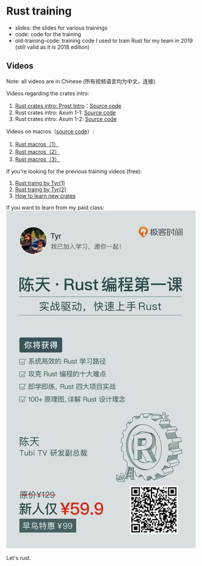# Rust training

- slides: the slides for various trainings
- code: code for the training
- old-training-code: training code I used to train Rust for my team in 2019 (still valid as it is 2018 edition)

## Videos

Note: all videos are in Chinese (所有视频语言均为中文，连接).

Videos regarding the crates intro:

1. [Rust crates intro: Prost Intro](https://www.bilibili.com/video/BV1FL4y1x7MU/)：[Source code](live_coding/prost-live)
2. Rust crates intro: Axum 1-1: [Source code](live_coding/axum-live)
3. Rust crates intro: Axum 1-2: [Source code](live_coding/axum-live)

Videos on macros（[source code](https://github.com/tyrchen/geektime-rust/tree/master/47_48_macros)）:

1. [Rust macros（1）](https://www.bilibili.com/video/BV1Za411q7LQ/)
2. [Rust macros（2）](https://www.bilibili.com/video/BV1Fu411m7W7/)
3. [Rust macros（3）](https://www.bilibili.com/video/BV1dr4y1v74n/)

If you're looking for the previous training videos (free):

1. [Rust traing by Tyr(1)](https://www.bilibili.com/video/BV19b4y1o7Lt)
2. [Rust traing by Tyr(2)](https://www.bilibili.com/video/BV1h64y197G3)
3. [How to learn new crates](https://www.bilibili.com/video/BV12K4y1X7qw)

If you want to learn from my paid class:
![Rust 第一课](slides/images/geektime.png)

Let's rust.
